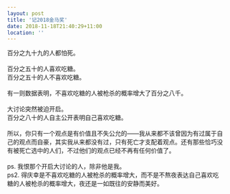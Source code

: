 ```yaml
---
layout: post
title: '记2018金马奖'
date: 2018-11-18T21:40:29+11:00
location: ''
---
```


百分之九十九的人都怕死。<br />
<br />
百分之五十的人喜欢吃糖。<br />
百分之五十的人不喜欢吃糖。<br />
<br />
有一则数据表明，不喜欢吃糖的人被枪杀的概率增大了百分之八千。<br />
<br />
大讨论突然被迫开启。<br />
百分之八十的人自主公开表明自己喜欢吃糖。<br />
<br />
所以，你只有一个观点是有价值且不失公允的——我从来都不该曾因为有过属于自己的观点而自豪，其实我从来都没有过，只有死亡才支配着观点。还有那些恰巧没有被死亡选中的人们，不过他们的观点已经不再有任何价值了。<br />
<br />
ps. 我恨那个开启大讨论的人，除非他是我。<br />
ps2. 得庆幸是不喜欢吃糖的人被枪杀的概率增大，而不是不熬夜表达自己喜欢吃糖的人被枪杀的概率增大，夜还是一如既往的安静而美好。